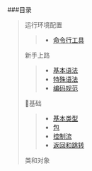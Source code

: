 ###目录

> 运行环境配置
> > * [命令行工具](https://github.com/RxKotlin/KotlinChina/wiki/使用命令行工具编译Kotlin代码)
>
> 新手上路
> 
> > * [基本语法](https://github.com/RxKotlin/KotlinChina/wiki/基本语法)
> > * [特殊语法](https://github.com/RxKotlin/KotlinChina/wiki/特殊语法)
> > * [编码规范](https://github.com/RxKotlin/KotlinChina/wiki/编码规范)
> 
> 基础
> > * [基本类型](https://github.com/RxKotlin/KotlinChina/wiki/基本类型)
> > * [包](https://github.com/RxKotlin/KotlinChina/wiki/包)
> > * [控制流](https://github.com/RxKotlin/KotlinChina/wiki/控制流)
> > * [返回和跳转](https://github.com/RxKotlin/KotlinChina/wiki/返回和跳转)
>
> 类和对象